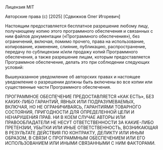 Лицензия MIT

Авторские права (c) [2025] [Сдвижков Олег Игоревич]

 Настоящим предоставляется бесплатное разрешение любому лицу, получающему копию
этого программного обеспечения и связанных с ним файлов документации («Программного обеспечения»),
без ограничений, включая, помимо прочего, права на использование, копирование, изменение, слияние, публикацию, распространение, передачу по сублицензии и/или продажу
копий Программного обеспечения, а также разрешение лицам, которым предоставляется Программное обеспечение,
делать это при соблюдении следующих условий:

Вышеуказанное уведомление об авторских правах и настоящее уведомление о разрешении должны быть включены во все
копии или существенные части Программного обеспечения.

ПРОГРАММНОЕ ОБЕСПЕЧЕНИЕ ПРЕДОСТАВЛЯЕТСЯ «КАК ЕСТЬ», БЕЗ КАКИХ-ЛИБО ГАРАНТИЙ, ЯВНЫХ ИЛИ ПОДРАЗУМЕВАЕМЫХ, ВКЛЮЧАЯ, НО НЕ ОГРАНИЧИВАЯСЬ, ГАРАНТИЯМИ ТОВАРНОГО СОСТОЯНИЯ,
ПРИГОДНОСТИ ДЛЯ ОПРЕДЕЛЕННОЙ ЦЕЛИ И НЕНАРУШЕНИЯ ПРАВ. НИ В КОЕМ СЛУЧАЕ АВТОРЫ ИЛИ ПРАВООБЛАДАТЕЛИ НЕ НЕСУТ ОТВЕТСТВЕННОСТИ ЗА КАКИЕ-ЛИБО ПРЕТЕНЗИИ, УБЫТКИ ИЛИ ИНЫЕ
ОТВЕТСТВЕННОСТЬ, ВОЗНИКАЮЩАЯ В РЕЗУЛЬТАТЕ ДЕЙСТВИЯ ПО КОНТРАКТУ, ДЕЛИКТУ ИЛИ ИНЫМ ОБРАЗОМ, В СВЯЗИ С ПРОГРАММНЫМ ОБЕСПЕЧЕНИЕМ ИЛИ ЕГО ИСПОЛЬЗОВАНИЕМ ИЛИ ИНЫМИ СВЯЗАННЫМИ С НИМ
ФАКТОРАМИ.